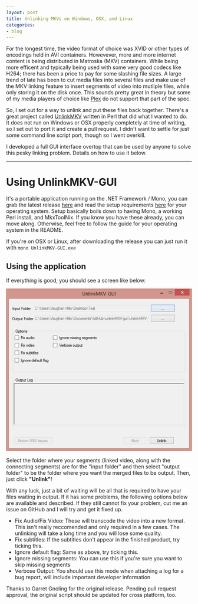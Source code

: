 ```yaml
---
layout: post
title: Unlinking MKVs on Windows, OSX, and Linux
categories:
- blog
---
```


For the longest time, the video format of choice was XVID or other types of encodings held in AVI containers. Howevever, more and more internet content is being distributed in Matroska (MKV) containers. While being more efficent and typically being used with some very good codecs like H264; there has been a price to pay for some slashing file sizes. A large trend of late has been to cut media files into several files and make use of the MKV linking feature to insert segments of video into mutliple files, while only storing it on the disk once. This sounds pretty great in theory but some of my media players of choice like [Plex](https://plex.tv/) do not support that part of the spec.

So, I set out for a way to unlink and put these files back together. There's a great project called [UnlinkMKV](https://github.com/gnoling/UnlinkMKV) written in Perl that did what I wanted to do. It does not run on Windows or OSX properly completely at time of writing, so I set out to port it and create a pull request. I didn't want to settle for just some command line script port, though so I went overkill.

I developed a full GUI interface overtop that can be used by anyone to solve this pesky linking problem. Details on how to use it below.

---

# Using UnlinkMKV-GUI

It's a portable application running on the .NET Framework / Mono, you can grab the latest release [here](https://github.com/hilts-vaughan/UnlinkMKV-GUI/releases) and read the setup requirements [here](https://github.com/hilts-vaughan/UnlinkMKV-GUI/blob/master/README.md) for your operating system. Setup basically boils down to having Mono, a working Perl install, and MkxToolNix. If you know you have these already, you can move along. Otherwise, feel free to follow the guide for your operating system in the README.

If you're on OSX or Linux, after downloading the release you can just run it with `mono UnlinkMKV-GUI.exe`

## Using the application

If everything is good, you should see a screen like below:

![interface](/assets/posts/unlinkmkv/start.png)

Select the folder where your segments (linked video, along with the connecting segments) are for the "input folder" and then select "output folder" to be the folder where you want the merged files to be output. Then, just click **"Unlink"**!

With any luck, just a bit of waiting will be all that is required to have your files waiting in output. If it has some problems, the following options below are available and described. If they still cannot fix your problem, cut me an issue on GitHub and I will try and get it fixed up.

* Fix Audio/Fix Video: These will transcode the video into a new format. This isn't really reccomended and only required in a few cases. The unlinking will take a long time and you will lose some quality.
* Fix subtitles: If the subtitles don't appear in the finished product, try ticking this.
* Ignore default flag: Same as above, try ticking this. 
* Ignore missing segments: You can use this if you're sure you want to skip missing segments
* Verbose Output: You should use this mode when attaching a log for a bug report, will include important developer information

Thanks to Garret Gnoling for the original release. Pending pull request approval, the original script should be updated for cross platform, too.
